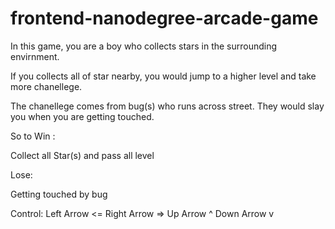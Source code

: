 frontend-nanodegree-arcade-game
===============================

In this game, you are a boy who collects stars in the surrounding envirnment.

If you collects all of star nearby, you would jump to a higher level and take more chanellege.

The chanellege comes from bug(s) who runs across street. They would slay you when you are getting touched.

So to Win :

Collect all Star(s) and pass all level

Lose:

Getting touched by bug

Control:
Left Arrow <=
Right Arrow =>
Up Arrow ^
Down Arrow v
